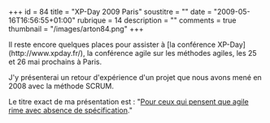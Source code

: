 +++
id = 84
title = "XP-Day 2009 Paris"
soustitre = ""
date = "2009-05-16T16:56:55+01:00"
rubrique = 14
description = ""
comments = true
thumbnail = "/images/arton84.png"
+++

<div class="chapo"></div>
Il reste encore quelques places pour assister à [la conférence XP-Day](http://www.xpday.fr/), la conférence agile sur les méthodes agiles, les 25 et 26 mai prochains à Paris.


J'y présenterai un retour d'expérience d'un projet que nous avons mené en 2008 avec la méthode SCRUM.

Le titre exact de ma présentation est : "[Pour ceux qui pensent que agile rime avec absence de spécification](http://xpday.fr/programme#PourCeuxQuiPensentQueAgileRimeAvecAbsenceDeSpecification)."